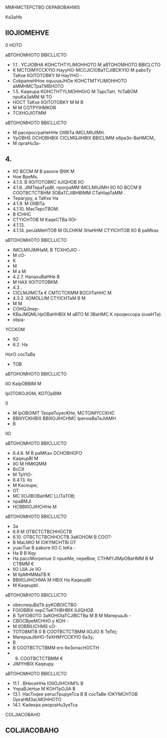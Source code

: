MMHMCTEPCTBO OEPABOBAHWS

<!-- image -->

Ka3aHb

<!-- image -->

## IIOJIOMEHVE

0 HOTO

aBTOHOMHOTO BBICLLICTO

- 1.1 . YCJIOBHA KOHCTHTYLIMOHHOTO M aBTOHOMHOTO BBICLCTO
- K MCTOIMYCCKYIO HayyHO-MCCJICIOBaTCJIBCKYIO M paboTy TaKxe IIOITOTOBKY M HayYHO -
- CokpameHHoe oquuuaJHOe KOHCTMTYLIMOHHOTO aMMHMCTpaTMBHOTO
- 1.5. Kaqeupa KOHCTHTYLMOHHOrO M TapcTaH, YcTaBOM npuKa3aMM M TO
- HOCT TaKxe IIOITOTOBKY M M B
- M M COTPYIHMKOB
- TCXHOJIOTMM

aBTOHOMHOTO BBICLLICTO

- M pacnpocrpaHeHHe OIIBITa IMCLMIIJIMH.
- YpOBHS OCHOBHBIX CICLMQJIHBIX BBICLIMM o6pa3o-BaHMCM\_
- M opraHu3a-

## 4.

- IIO BCCM M B paoore @IIK M
- Hoe BpeMs.
- 4.1.5. B IIOITOTOBKC IIJIQHOB IIO
- 4.1.6. JIMTepaTypBI, nporpaMM IMCLMIIJIMH IIO IIO BCCM B COOTBCTCTBHM 3OBaTCJIBHBIMM CTaHIapTaMM .
- Teparypy, a TaKxe Ha
- 4.1.9. M OIIBITa
- 4.1.10. MacTepcTBOM.
- B ICHHC
- CTYICHTOB M KaqeCTBa IIOI-
- 4.1.13.
- 4.1.14. perJaMeHTOB M OLCHKM 3HaHHM CTYICHTOB IIO B paMkax

aBTOHOMHOTO BBICLLICTO

- IMCLMIIJIMHaM, B TCXHOJIO -
- M cO-
- K
- M
- M a M
- 4.2.7. HanaxuBaHHe B
- M HAX IIOITOTOBKM.
- 4.3 .
- CICLMJIMCTa € CMTCTCKMM BOCIITaHHC M
- 4.3.2. IIOMOLLIM CTYICHTaM B M
- M M
- COHQJInep-
- KBaJMQMLHpOBaHHBIX M aBTO M 3BaHMC K npoqeccopa (oueHTa).
- obpa-

YCCKOM

- IIO
- 6.2. Ha

HorO cocTaBa

- TOB

aBTOHOMHOTO BBICLLICTO

IIO KaIpOBBIM M

IpOTOKOJIOM,   KOTOpBIM

0

- M IpOBOIMT TeopeTuyecKHe, MCTOIMYCCKHC
- BBIIIYCKHBIX BBIIIOJIHCHMC IpenoaBaTeJIAMH
- B

IIO

aBTOHOMHOTO BBICLLICTO

- 6.4.6. M B paMKax OCHOBHOFO
- KaqeupBI M
- IIO M HMKQMM
- BcCX
- M TpYIO-
- 6.4.13. Ilo
- M Kaceupe;
- OT
- MC IIOJIBOBaHMC LLITaTOB;
- npaBMJI
- HCBBIIIOJIHCHHe M

aBTOHOMHOTO BBICLLICTO

- 3a
- 6.9 M OTBCTCTBCHHOCTB
- 6.10. OTBCTCTBCHHOCTB 3aKOHOM B COOT-
- B MaLMIO M IOKYMCHTBI OT
- yuacTue B pabore IIO C IeKa -
- Ha B B Kqy
- Ha paccMorpenue 0 npueMe, nepeBoe, CTHMYJIMpOBaHMM B M CTBMM €
- IIO IJIA Je IIO
- M IIpMHMMaTB K
- BBIIIOJIHCHMA M HBIX Ha KaqeupBI
- M KaqeupbI .

aBTOHOMHOTO BBICLLICTO

- obecnequBaTb pyKOBOICTBO
- FOIOBBIX nepCTeKTHBHBIX IIJIQHOB
- B TpYIOBOTO 3aKOHOIaTCJIBCTBa M B M MarepuaJb -
- CBOCBpeMCHHO y KOH -
- M IIOBBILICHMS cO-
- TOTOBMTB 0 B COOTBCTCTBMM IIOJIO B TeTe);
- MarepuaJIbHO-TeXHMYCCKYIO 6a3y;
- B
- B COOTBCTCTBMM ero 6e3onacHOCTH
- 9. COOTBCTCTBMM €
- JIMYHBIX Kaqeupy.

aBTOHOMHOTO BBICLLICTO

- 11.1 . BHeceHHe IOIIOJIHCHM% B
- YnpaBJeHue M KOHTpOJIA B
- 13.1. HacToqee perucTpupyeTca B B cocTaBe IOKYMCHTOB OpraHM3aLMOHHOTO
- 14.1. Kadexpa peopraHu3yeTca

COLJIACOBAHO

## COLJIACOBAHO

<!-- image -->

<!-- image -->

<!-- image -->